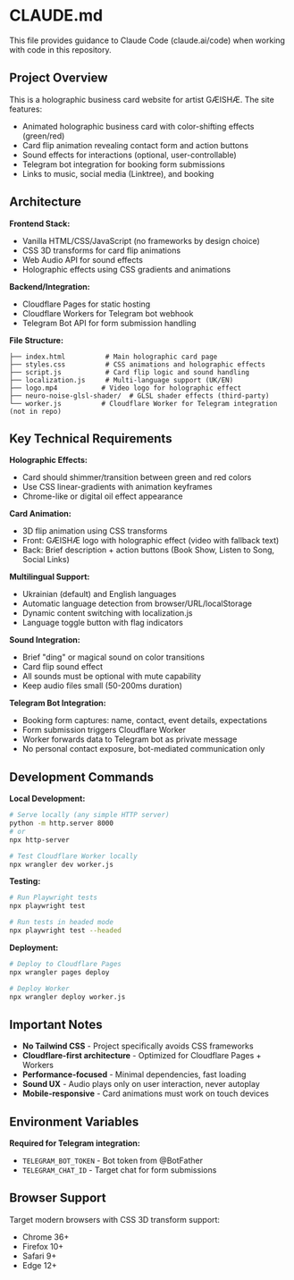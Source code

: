 # CLAUDE.md

This file provides guidance to Claude Code (claude.ai/code) when working with code in this repository.

## Project Overview

This is a holographic business card website for artist GÆISHÆ. The site features:
- Animated holographic business card with color-shifting effects (green/red)
- Card flip animation revealing contact form and action buttons
- Sound effects for interactions (optional, user-controllable)
- Telegram bot integration for booking form submissions
- Links to music, social media (Linktree), and booking

## Architecture

**Frontend Stack:**
- Vanilla HTML/CSS/JavaScript (no frameworks by design choice)
- CSS 3D transforms for card flip animations
- Web Audio API for sound effects
- Holographic effects using CSS gradients and animations

**Backend/Integration:**
- Cloudflare Pages for static hosting
- Cloudflare Workers for Telegram bot webhook
- Telegram Bot API for form submission handling

**File Structure:**
```
├── index.html          # Main holographic card page
├── styles.css          # CSS animations and holographic effects
├── script.js           # Card flip logic and sound handling
├── localization.js     # Multi-language support (UK/EN)
├── logo.mp4           # Video logo for holographic effect
├── neuro-noise-glsl-shader/  # GLSL shader effects (third-party)
└── worker.js          # Cloudflare Worker for Telegram integration (not in repo)
```

## Key Technical Requirements

**Holographic Effects:**
- Card should shimmer/transition between green and red colors
- Use CSS linear-gradients with animation keyframes
- Chrome-like or digital oil effect appearance

**Card Animation:**
- 3D flip animation using CSS transforms
- Front: GÆISHÆ logo with holographic effect (video with fallback text)
- Back: Brief description + action buttons (Book Show, Listen to Song, Social Links)

**Multilingual Support:**
- Ukrainian (default) and English languages
- Automatic language detection from browser/URL/localStorage
- Dynamic content switching with localization.js
- Language toggle button with flag indicators

**Sound Integration:**
- Brief "ding" or magical sound on color transitions
- Card flip sound effect
- All sounds must be optional with mute capability
- Keep audio files small (50-200ms duration)

**Telegram Bot Integration:**
- Booking form captures: name, contact, event details, expectations
- Form submission triggers Cloudflare Worker
- Worker forwards data to Telegram bot as private message
- No personal contact exposure, bot-mediated communication only

## Development Commands

**Local Development:**
```bash
# Serve locally (any simple HTTP server)
python -m http.server 8000
# or
npx http-server

# Test Cloudflare Worker locally
npx wrangler dev worker.js
```

**Testing:**
```bash
# Run Playwright tests
npx playwright test

# Run tests in headed mode
npx playwright test --headed
```

**Deployment:**
```bash
# Deploy to Cloudflare Pages
npx wrangler pages deploy

# Deploy Worker
npx wrangler deploy worker.js
```

## Important Notes

- **No Tailwind CSS** - Project specifically avoids CSS frameworks
- **Cloudflare-first architecture** - Optimized for Cloudflare Pages + Workers
- **Performance-focused** - Minimal dependencies, fast loading
- **Sound UX** - Audio plays only on user interaction, never autoplay
- **Mobile-responsive** - Card animations must work on touch devices

## Environment Variables

**Required for Telegram integration:**
- `TELEGRAM_BOT_TOKEN` - Bot token from @BotFather
- `TELEGRAM_CHAT_ID` - Target chat for form submissions

## Browser Support

Target modern browsers with CSS 3D transform support:
- Chrome 36+
- Firefox 10+  
- Safari 9+
- Edge 12+